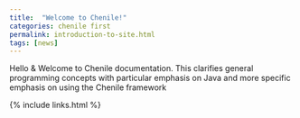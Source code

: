 ```yaml
---
title:  "Welcome to Chenile!"
categories: chenile first
permalink: introduction-to-site.html
tags: [news]
---
```



Hello & Welcome to Chenile documentation.
This clarifies general programming concepts with particular emphasis on Java and more specific emphasis on using the Chenile framework

{% include links.html %}

